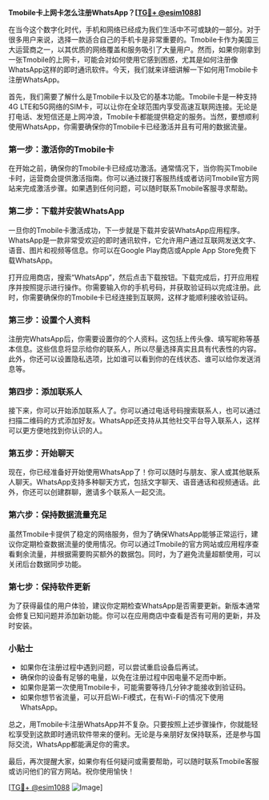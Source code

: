 **Tmobile卡上网卡怎么注册WhatsApp？[[TG💪+ @esim1088](https://t.me/s/esim1088)]**

在当今这个数字化时代，手机和网络已经成为我们生活中不可或缺的一部分。对于很多用户来说，选择一款适合自己的手机卡是非常重要的。Tmobile卡作为美国三大运营商之一，以其优质的网络覆盖和服务吸引了大量用户。然而，如果你刚拿到一张Tmobile的上网卡，可能会对如何使用它感到困惑，尤其是如何注册像WhatsApp这样的即时通讯软件。今天，我们就来详细讲解一下如何用Tmobile卡注册WhatsApp。

首先，我们需要了解什么是Tmobile卡以及它的基本功能。Tmobile卡是一种支持4G LTE和5G网络的SIM卡，可以让你在全球范围内享受高速互联网连接。无论是打电话、发短信还是上网冲浪，Tmobile卡都能提供稳定的服务。当然，要想顺利使用WhatsApp，你需要确保你的Tmobile卡已经激活并且有可用的数据流量。

### **第一步：激活你的Tmobile卡**

在开始之前，确保你的Tmobile卡已经成功激活。通常情况下，当你购买Tmobile卡时，运营商会提供激活指南。你可以通过拨打客服热线或者访问Tmobile官方网站来完成激活步骤。如果遇到任何问题，可以随时联系Tmobile客服寻求帮助。

### **第二步：下载并安装WhatsApp**

一旦你的Tmobile卡激活成功，下一步就是下载并安装WhatsApp应用程序。WhatsApp是一款非常受欢迎的即时通讯软件，它允许用户通过互联网发送文字、语音、图片和视频等信息。你可以在Google Play商店或Apple App Store免费下载WhatsApp。

打开应用商店，搜索“WhatsApp”，然后点击下载按钮。下载完成后，打开应用程序并按照提示进行操作。你需要输入你的手机号码，并获取验证码以完成注册。此时，你需要确保你的Tmobile卡已经连接到互联网，这样才能顺利接收验证码。

### **第三步：设置个人资料**

注册完WhatsApp后，你需要设置你的个人资料。这包括上传头像、填写昵称等基本信息。这些信息将显示给你的联系人，所以尽量选择真实且具有代表性的内容。此外，你还可以设置隐私选项，比如谁可以看到你的在线状态、谁可以给你发送消息等。

### **第四步：添加联系人**

接下来，你可以开始添加联系人了。你可以通过电话号码搜索联系人，也可以通过扫描二维码的方式添加好友。WhatsApp还支持从其他社交平台导入联系人，这样可以更方便地找到你认识的人。

### **第五步：开始聊天**

现在，你已经准备好开始使用WhatsApp了！你可以随时与朋友、家人或其他联系人聊天。WhatsApp支持多种聊天方式，包括文字聊天、语音通话和视频通话。此外，你还可以创建群聊，邀请多个联系人一起交流。

### **第六步：保持数据流量充足**

虽然Tmobile卡提供了稳定的网络服务，但为了确保WhatsApp能够正常运行，建议你定期检查数据流量的使用情况。你可以通过Tmobile的官方网站或应用程序查看剩余流量，并根据需要购买额外的数据包。同时，为了避免流量超额使用，可以关闭后台数据同步功能。

### **第七步：保持软件更新**

为了获得最佳的用户体验，建议你定期检查WhatsApp是否需要更新。新版本通常会修复已知问题并添加新功能。你可以在应用商店中查看是否有可用的更新，并及时安装。

### **小贴士**

- 如果你在注册过程中遇到问题，可以尝试重启设备后再试。
- 确保你的设备有足够的电量，以免在注册过程中因电量不足而中断。
- 如果你是第一次使用Tmobile卡，可能需要等待几分钟才能接收到验证码。
- 如果你想节省流量，可以开启Wi-Fi模式，在有Wi-Fi的情况下使用WhatsApp。

总之，用Tmobile卡注册WhatsApp并不复杂。只要按照上述步骤操作，你就能轻松享受到这款即时通讯软件带来的便利。无论是与亲朋好友保持联系，还是参与国际交流，WhatsApp都能满足你的需求。

最后，再次提醒大家，如果你有任何疑问或需要帮助，可以随时联系Tmobile客服或访问他们的官方网站。祝你使用愉快！

[[TG💪+ @esim1088](https://t.me/s/esim1088) ![Image](https://i.postimg.cc/4NQfJmqS/Snipaste-2025-05-13-00-14-12.png)]